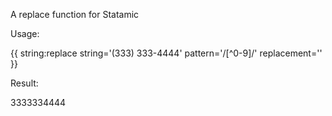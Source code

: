 A replace function for Statamic

Usage: 

  {{ string:replace string='(333) 333-4444' pattern='/[^0-9]/' replacement=''  }}

Result: 

  3333334444
